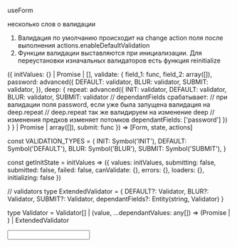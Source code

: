 useForm

несколько слов о валидации
1. Валидация по умолчанию происходит на change action поля после выполнения actions.enableDefaultValidation
2. Функции валидации выставляются при инициализации. Для переустановки изначальных валидаторов есть функция reinitialize

({
  initValues: {} | Promise | [],
  validate: {
    field_1: func,
    field_2: array([]),
    password: advanced({
      DEFAULT: validator,
      BLUR: validator,
      SUBMIT: validator,
    }),
    deep: {
      repeat: advanced({
        INIT: validator,
        DEFAULT: validator,
        BLUR: validator,
        SUBMIT: validator
        // dependantFields срабатывает:
        // при валидации поля password, если уже была запущена валидация на deep.repeat
        // deep.repeat так же валидируем на изменение deep
        // изменения предков изменяет потомков
        dependantFields: ['password']
      })
    }
  } | Promise | array([]),
  submit: func
}) => [Form, state, actions]

const VALIDATION_TYPES = {
  INIT: Symbol('INIT'),
  DEFAULT: Symbol('DEFAULT'),
  BLUR: Symbol('BLUR'),
  SUBMIT: Symbol('SUBMIT'),
}

const getInitState = initValues => ({
  values: initValues,
  submitting: false,
  submitted: false,
  failed: false,
  canValidate: {},
  errors: {},
  loaders: {},
  initializing: false
})

// validators
type ExtendedValidator = {
  DEFAULT?: Validator,
  BLUR?: Validator,
  SUBMIT?: Validator,
  dependantFields?: Entity(string, Validator)
}

type Validator = Validator[] |
  (value, ...dependantValues: any[]) => (Promise | ) |
  ExtendedValidator

<Form>
  <Input name='k' />
</Form>
